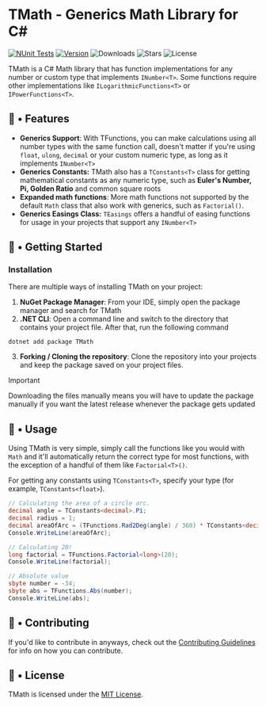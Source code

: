 # TMath - Generics Math Library for C#
[![NUnit Tests](https://github.com/thiagomvas/TMath/actions/workflows/dotnet.yml/badge.svg)](https://github.com/thiagomvas/TMath/actions/workflows/dotnet.yml) [![Version](https://img.shields.io/nuget/v/tmath
)](https://www.nuget.org/packages/TMath/) ![Downloads](https://img.shields.io/nuget/dt/tmath
) ![Stars](https://img.shields.io/github/stars/thiagomvas/tmath 
) ![License](https://img.shields.io/github/license/thiagomvas/tmath)


TMath is a C# Math library that has function implementations for any number or custom type 
that implements ``INumber<T>``. Some functions require other implementations like 
``ILogarithmicFunctions<T>`` or ``IPowerFunctions<T>``.

## 🌟 • Features
- **Generics Support**: With TFunctions, you can make calculations using all number types with the same
function call, doesn't matter if you're using `float`, `ulong`, `decimal` or your custom 
numeric type, as long as it implements `INumber<T>`
- **Generics Constants:** TMath also has a ``TConstants<T>`` class for getting mathematical
constants as any numeric type, such as **Euler's Number, Pi, Golden Ratio** and common square roots
- **Expanded math functions**: More math functions not supported by the default `Math` class
that also work with generics, such as ``Factorial()``.
- **Generics Easings Class:** ``TEasings`` offers a handful of easing functions for usage in
your projects that support any ``INumber<T>``

## 📙 • Getting Started
### Installation
There are multiple ways of installing TMath on your project:
1. **NuGet Package Manager**: From your IDE, simply open the package manager and search for TMath
2. **.NET CLI**: Open a command line and switch to the directory that contains your project file.
After that, run the following command
```shell 
dotnet add package TMath
```
3. **Forking / Cloning the repository**: Clone the repository into your projects and keep the package 
saved on your project files.
> [!IMPORTANT]
> Downloading the files manually means you will have to update the package manually if you want the
> latest release whenever the package gets updated

## 🔧 • Usage
Using TMath is very simple, simply call the functions like you would with ``Math`` and it'll automatically 
return
the correct type for most functions, with the exception of a handful of them like ``Factorial<T>()``.

For getting any constants using ``TConstants<T>``, specify your type (for example, ``TConstants<float>``).
```csharp
// Calculating the area of a circle arc.
decimal angle = TConstants<decimal>.Pi;
decimal radius = 1;
decimal areaOfArc = (TFunctions.Rad2Deg(angle) / 360) * TConstants<decimal>.Pi * TFunctions.Pow(radius, 2);
Console.WriteLine(areaOfArc);

// Calculating 20!
long factorial = TFunctions.Factorial<long>(20);
Console.WriteLine(factorial);

// Absolute value
sbyte number = -34;
sbyte abs = TFunctions.Abs(number);
Console.WriteLine(abs);
```

## 🤝 • Contributing
If you'd like to contribute in anyways, check out the [Contributing Guidelines](https://github.com/thiagomvas/TMath/blob/master/CONTRIBUTING.md) for info on how you can contribute.

## 📄 • License
TMath is licensed under the [MIT License](https://github.com/thiagomvas/TMath/blob/master/LICENSE).
